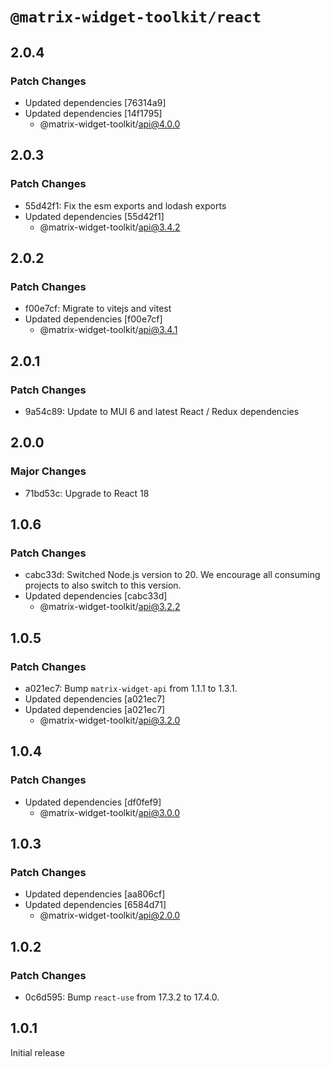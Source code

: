 # `@matrix-widget-toolkit/react`

## 2.0.4

### Patch Changes

- Updated dependencies [76314a9]
- Updated dependencies [14f1795]
  - @matrix-widget-toolkit/api@4.0.0

## 2.0.3

### Patch Changes

- 55d42f1: Fix the esm exports and lodash exports
- Updated dependencies [55d42f1]
  - @matrix-widget-toolkit/api@3.4.2

## 2.0.2

### Patch Changes

- f00e7cf: Migrate to vitejs and vitest
- Updated dependencies [f00e7cf]
  - @matrix-widget-toolkit/api@3.4.1

## 2.0.1

### Patch Changes

- 9a54c89: Update to MUI 6 and latest React / Redux dependencies

## 2.0.0

### Major Changes

- 71bd53c: Upgrade to React 18

## 1.0.6

### Patch Changes

- cabc33d: Switched Node.js version to 20. We encourage all consuming projects to also switch to this version.
- Updated dependencies [cabc33d]
  - @matrix-widget-toolkit/api@3.2.2

## 1.0.5

### Patch Changes

- a021ec7: Bump `matrix-widget-api` from 1.1.1 to 1.3.1.
- Updated dependencies [a021ec7]
- Updated dependencies [a021ec7]
  - @matrix-widget-toolkit/api@3.2.0

## 1.0.4

### Patch Changes

- Updated dependencies [df0fef9]
  - @matrix-widget-toolkit/api@3.0.0

## 1.0.3

### Patch Changes

- Updated dependencies [aa806cf]
- Updated dependencies [6584d71]
  - @matrix-widget-toolkit/api@2.0.0

## 1.0.2

### Patch Changes

- 0c6d595: Bump `react-use` from 17.3.2 to 17.4.0.

## 1.0.1

Initial release
